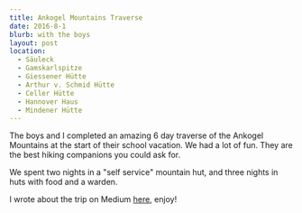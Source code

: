 ```yaml
---
title: Ankogel Mountains Traverse
date: 2016-8-1
blurb: with the boys
layout: post
location:
  - Säuleck
  - Gamskarlspitze
  - Giessener Hütte
  - Arthur v. Schmid Hütte
  - Celler Hütte
  - Hannover Haus
  - Mindener Hütte
---
```


The boys and I completed an amazing 6 day traverse of the Ankogel Mountains
at the start of their school vacation. We had a lot of fun. They are
the best hiking companions you could ask for.

We spent two nights in a "self service" mountain hut, and three nights in
huts with food and a warden.

I wrote about the trip on Medium [here](https://medium.com/@ripsawridge/the-ankogel-mountains-6ae7ecf977c4#.buzxhuede), enjoy!

